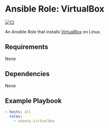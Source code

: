 # Ansible Role: VirtualBox 
[![CI](https://github.com/skaary/ansible-role-virtualbox/actions/workflows/ci.yml/badge.svg?branch=main&event=push)](https://github.com/skaary/ansible-role-virtualbox/actions?query=workflow%3Ci)

An Ansible Role that installs [VirtualBox](https://www.virtualbox.org/) on Linux.

## Requirements

None

## Dependencies

None

## Example Playbook

```yaml
- hosts: all
  roles:
    - skaary.virtualbox
```